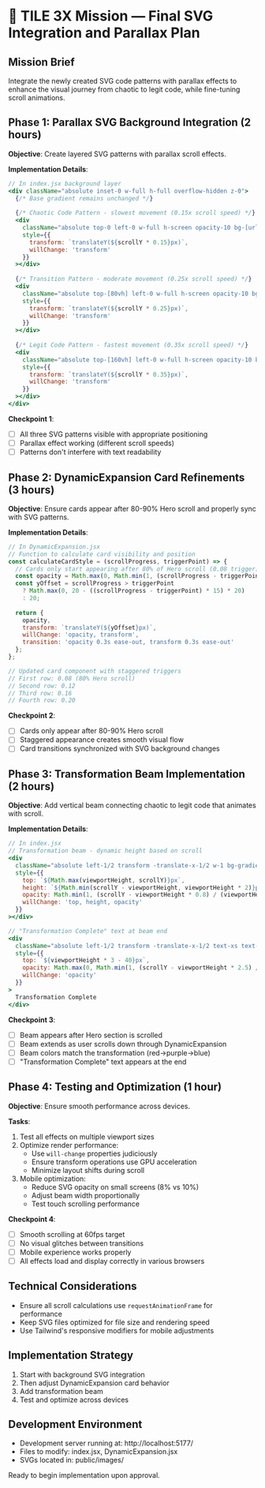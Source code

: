 
# 🚀 TILE 3X Mission — Final SVG Integration and Parallax Plan

## Mission Brief
Integrate the newly created SVG code patterns with parallax effects to enhance the visual journey from chaotic to legit code, while fine-tuning scroll animations.

## Phase 1: Parallax SVG Background Integration (2 hours)
**Objective**: Create layered SVG patterns with parallax scroll effects.

**Implementation Details**:
```jsx
// In index.jsx background layer
<div className="absolute inset-0 w-full h-full overflow-hidden z-0">
  {/* Base gradient remains unchanged */}
  
  {/* Chaotic Code Pattern - slowest movement (0.15x scroll speed) */}
  <div 
    className="absolute top-0 left-0 w-full h-screen opacity-10 bg-[url('/images/chaotic-code.svg')] bg-repeat"
    style={{ 
      transform: `translateY(${scrollY * 0.15}px)`,
      willChange: 'transform'
    }}
  ></div>
  
  {/* Transition Pattern - moderate movement (0.25x scroll speed) */}
  <div 
    className="absolute top-[80vh] left-0 w-full h-screen opacity-10 bg-[url('/images/transition-code-pattern.svg')] bg-repeat"
    style={{ 
      transform: `translateY(${scrollY * 0.25}px)`,
      willChange: 'transform'
    }}
  ></div>
  
  {/* Legit Code Pattern - fastest movement (0.35x scroll speed) */}
  <div 
    className="absolute top-[160vh] left-0 w-full h-screen opacity-10 bg-[url('/images/legit-code.svg')] bg-repeat"
    style={{ 
      transform: `translateY(${scrollY * 0.35}px)`,
      willChange: 'transform'
    }}
  ></div>
</div>
```

**Checkpoint 1**:
- [ ] All three SVG patterns visible with appropriate positioning
- [ ] Parallax effect working (different scroll speeds)
- [ ] Patterns don't interfere with text readability

## Phase 2: DynamicExpansion Card Refinements (3 hours)
**Objective**: Ensure cards appear after 80-90% Hero scroll and properly sync with SVG patterns.

**Implementation Details**:
```jsx
// In DynamicExpansion.jsx
// Function to calculate card visibility and position
const calculateCardStyle = (scrollProgress, triggerPoint) => {
  // Cards only start appearing after 80% of Hero scroll (0.08 trigger)
  const opacity = Math.max(0, Math.min(1, (scrollProgress - triggerPoint) * 10));
  const yOffset = scrollProgress > triggerPoint 
    ? Math.max(0, 20 - ((scrollProgress - triggerPoint) * 15) * 20) 
    : 20;
    
  return {
    opacity,
    transform: `translateY(${yOffset}px)`,
    willChange: 'opacity, transform',
    transition: 'opacity 0.3s ease-out, transform 0.3s ease-out'
  };
};

// Updated card component with staggered triggers
// First row: 0.08 (80% Hero scroll)
// Second row: 0.12
// Third row: 0.16
// Fourth row: 0.20
```

**Checkpoint 2**:
- [ ] Cards only appear after 80-90% Hero scroll
- [ ] Staggered appearance creates smooth visual flow
- [ ] Card transitions synchronized with SVG background changes

## Phase 3: Transformation Beam Implementation (2 hours)
**Objective**: Add vertical beam connecting chaotic to legit code that animates with scroll.

**Implementation Details**:
```jsx
// In index.jsx
// Transformation beam - dynamic height based on scroll
<div 
  className="absolute left-1/2 transform -translate-x-1/2 w-1 bg-gradient-to-b from-[#ff6b6b] via-[#a792ee] to-[#7ed4fc]"
  style={{ 
    top: `${Math.max(viewportHeight, scrollY)}px`,
    height: `${Math.min(scrollY - viewportHeight, viewportHeight * 2)}px`,
    opacity: Math.min(1, (scrollY - viewportHeight * 0.8) / (viewportHeight * 0.5)),
    willChange: 'top, height, opacity' 
  }}
></div>

// "Transformation Complete" text at beam end
<div 
  className="absolute left-1/2 transform -translate-x-1/2 text-xs text-curious-purple-300"
  style={{ 
    top: `${viewportHeight * 3 - 40}px`,
    opacity: Math.max(0, Math.min(1, (scrollY - viewportHeight * 2.5) / (viewportHeight * 0.5))),
    willChange: 'opacity'
  }}
>
  Transformation Complete
</div>
```

**Checkpoint 3**:
- [ ] Beam appears after Hero section is scrolled
- [ ] Beam extends as user scrolls down through DynamicExpansion
- [ ] Beam colors match the transformation (red→purple→blue)
- [ ] "Transformation Complete" text appears at the end

## Phase 4: Testing and Optimization (1 hour)
**Objective**: Ensure smooth performance across devices.

**Tasks**:
1. Test all effects on multiple viewport sizes
2. Optimize render performance:
   - Use `will-change` properties judiciously
   - Ensure transform operations use GPU acceleration
   - Minimize layout shifts during scroll
3. Mobile optimization:
   - Reduce SVG opacity on small screens (8% vs 10%)
   - Adjust beam width proportionally
   - Test touch scrolling performance

**Checkpoint 4**:
- [ ] Smooth scrolling at 60fps target
- [ ] No visual glitches between transitions
- [ ] Mobile experience works properly
- [ ] All effects load and display correctly in various browsers

## Technical Considerations
- Ensure all scroll calculations use `requestAnimationFrame` for performance
- Keep SVG files optimized for file size and rendering speed
- Use Tailwind's responsive modifiers for mobile adjustments

## Implementation Strategy
1. Start with background SVG integration
2. Then adjust DynamicExpansion card behavior
3. Add transformation beam
4. Test and optimize across devices

## Development Environment
- Development server running at: http://localhost:5177/
- Files to modify: index.jsx, DynamicExpansion.jsx
- SVGs located in: public/images/

Ready to begin implementation upon approval.
